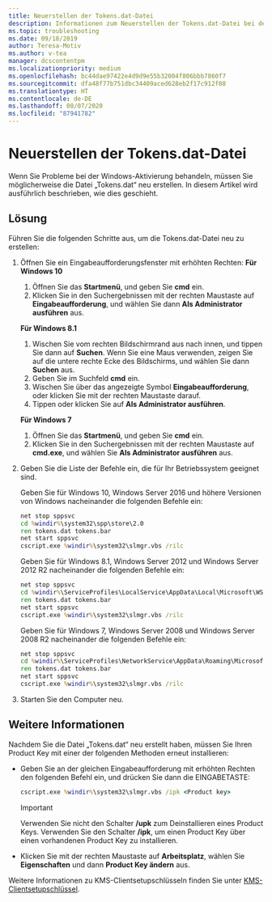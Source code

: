 ```yaml
---
title: Neuerstellen der Tokens.dat-Datei
description: Informationen zum Neuerstellen der Tokens.dat-Datei bei der Behandlung von Windows-Aktivierungsproblemen
ms.topic: troubleshooting
ms.date: 09/18/2019
author: Teresa-Motiv
ms.author: v-tea
manager: dcscontentpm
ms.localizationpriority: medium
ms.openlocfilehash: bc44dae97422e4d9d9e55b32004f806bbb7860f7
ms.sourcegitcommit: dfa48f77b751dbc34409aced628eb2f17c912f08
ms.translationtype: HT
ms.contentlocale: de-DE
ms.lasthandoff: 08/07/2020
ms.locfileid: "87941782"
---
```

# <a name="rebuild-the-tokensdat-file"></a>Neuerstellen der Tokens.dat-Datei

Wenn Sie Probleme bei der Windows-Aktivierung behandeln, müssen Sie möglicherweise die Datei „Tokens.dat“ neu erstellen. In diesem Artikel wird ausführlich beschrieben, wie dies geschieht.

## <a name="resolution"></a>Lösung

Führen Sie die folgenden Schritte aus, um die Tokens.dat-Datei neu zu erstellen:

1. Öffnen Sie ein Eingabeaufforderungsfenster mit erhöhten Rechten: **Für Windows 10**

   1. Öffnen Sie das **Startmenü**, und geben Sie **cmd** ein.
   1. Klicken Sie in den Suchergebnissen mit der rechten Maustaste auf **Eingabeaufforderung**, und wählen Sie dann **Als Administrator ausführen** aus.

   **Für Windows 8.1**
   1. Wischen Sie vom rechten Bildschirmrand aus nach innen, und tippen Sie dann auf **Suchen**. Wenn Sie eine Maus verwenden, zeigen Sie auf die untere rechte Ecke des Bildschirms, und wählen Sie dann **Suchen** aus.
   1. Geben Sie im Suchfeld **cmd** ein.
   1. Wischen Sie über das angezeigte Symbol **Eingabeaufforderung**, oder klicken Sie mit der rechten Maustaste darauf.
   1. Tippen oder klicken Sie auf **Als Administrator ausführen**.

   **Für Windows 7**
   1. Öffnen Sie das **Startmenü**, und geben Sie **cmd** ein.
   1. Klicken Sie in den Suchergebnissen mit der rechten Maustaste auf **cmd.exe**, und wählen Sie **Als Administrator ausführen** aus.

1. Geben Sie die Liste der Befehle ein, die für Ihr Betriebssystem geeignet sind.

   Geben Sie für Windows 10, Windows Server 2016 und höhere Versionen von Windows nacheinander die folgenden Befehle ein:
   ```cmd
   net stop sppsvc
   cd %windir%\system32\spp\store\2.0
   ren tokens.dat tokens.bar
   net start sppsvc
   cscript.exe %windir%\system32\slmgr.vbs /rilc
   ```
   Geben Sie für Windows 8.1, Windows Server 2012 und Windows Server 2012 R2 nacheinander die folgenden Befehle ein:
   ```cmd
   net stop sppsvc
   cd %windir%\ServiceProfiles\LocalService\AppData\Local\Microsoft\WSLicense
   ren tokens.dat tokens.bar
   net start sppsvc
   cscript.exe %windir%\system32\slmgr.vbs /rilc
   ```
   Geben Sie für Windows 7, Windows Server 2008 und Windows Server 2008 R2 nacheinander die folgenden Befehle ein:
   ```cmd
   net stop sppsvc
   cd %windir%\ServiceProfiles\NetworkService\AppData\Roaming\Microsoft\SoftwareProtectionPlatform
   ren tokens.dat tokens.bar
   net start sppsvc
   cscript.exe %windir%\system32\slmgr.vbs /rilc
   ```
1. Starten Sie den Computer neu.

## <a name="more-information"></a>Weitere Informationen

Nachdem Sie die Datei „Tokens.dat“ neu erstellt haben, müssen Sie Ihren Product Key mit einer der folgenden Methoden erneut installieren:

- Geben Sie an der gleichen Eingabeaufforderung mit erhöhten Rechten den folgenden Befehl ein, und drücken Sie dann die EINGABETASTE:

   ```cmd
   cscript.exe %windir%\system32\slmgr.vbs /ipk <Product key>
   ```

  > [!IMPORTANT]
  > Verwenden Sie nicht den Schalter **/upk** zum Deinstallieren eines Product Keys. Verwenden Sie den Schalter **/ipk**, um einen Product Key über einen vorhandenen Product Key zu installieren.
- Klicken Sie mit der rechten Maustaste auf **Arbeitsplatz**, wählen Sie **Eigenschaften** und dann **Product Key ändern** aus.

Weitere Informationen zu KMS-Clientsetupschlüsseln finden Sie unter [KMS-Clientsetupschlüssel](kmsclientkeys.md).
